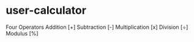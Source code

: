 # user-calculator
Four Operators
Addition [+]
Subtraction [-]
Multiplication [x]
Division [÷]
Modulus [%]
